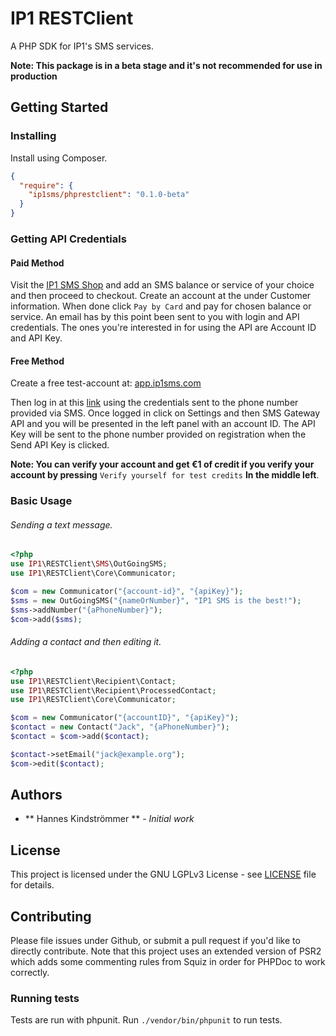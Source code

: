 # IP1 RESTClient
A PHP SDK for IP1's SMS services.

**Note: This package is in a beta stage and it's not recommended for use in production**

## Getting Started
### Installing
Install using Composer.
```json
{
  "require": {
    "ip1sms/phprestclient": "0.1.0-beta"
  }
}
```
### Getting API Credentials

#### Paid Method
Visit the [IP1 SMS Shop](https://shop.ip1sms.com/#!/cart) and add an SMS balance or service of your choice and then proceed to checkout. Create an account at the  under Customer information. When done click ``Pay by Card`` and pay for chosen balance or service. An email has by this point been sent to you with login and API credentials. The ones you're interested in for using the API are Account ID and API Key.

#### Free Method
Create a free test-account at:
[app.ip1sms.com](https://app.ip1sms.com/account/signup)

Then log in at this [link](https://app.ip1sms.com/login/) using the credentials sent to the phone number provided via SMS. Once logged in click on Settings and then SMS Gateway API and you will be presented in the left panel with an account ID. The API Key will be sent to the phone number provided on registration when the Send API Key is clicked.

**Note:  You can verify your account and get €1 of credit if you verify your account by pressing** ``Verify yourself for test credits`` **In the middle left**.




### Basic Usage
###### Sending a text message.
```php
<?php
use IP1\RESTClient\SMS\OutGoingSMS;
use IP1\RESTClient\Core\Communicator;

$com = new Communicator("{account-id}", "{apiKey}");
$sms = new OutGoingSMS("{nameOrNumber}", "IP1 SMS is the best!");
$sms->addNumber("{aPhoneNumber}");
$com->add($sms);
```
###### Adding a contact and then editing it.
```php
<?php
use IP1\RESTClient\Recipient\Contact;
use IP1\RESTClient\Recipient\ProcessedContact;
use IP1\RESTClient\Core\Communicator;

$com = new Communicator("{accountID}", "{apiKey}");
$contact = new Contact("Jack", "{aPhoneNumber}");
$contact = $com->add($contact);

$contact->setEmail("jack@example.org");
$com->edit($contact);
```


## Authors
 * ** Hannes Kindströmmer ** - _Initial work_

## License
 This project is licensed under the GNU LGPLv3 License -  see [LICENSE](LICENSE.md) file for details.

## Contributing
Please file issues under Github, or submit a pull request if you'd like to directly contribute.
Note that this project uses an extended version of PSR2 which adds some commenting rules from Squiz in order for PHPDoc to work correctly.

### Running tests
Tests are run with phpunit. Run ``./vendor/bin/phpunit`` to run tests.
